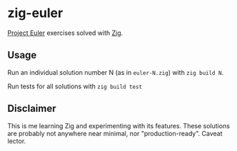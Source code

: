 # zig-euler

[Project Euler](https://projecteuler.net/) exercises solved with [Zig](https://ziglang.org/).

## Usage

Run an individual solution number N (as in `euler-N.zig`) with `zig build N`.

Run tests for all solutions with `zig build test`

## Disclaimer

This is me learning Zig and experimenting with its features. These solutions are probably
not anywhere near minimal, nor "production-ready". Caveat lector.

